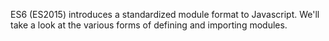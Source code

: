 ES6 (ES2015) introduces a standardized module format to Javascript. We'll take a look at the various forms of defining and importing modules.